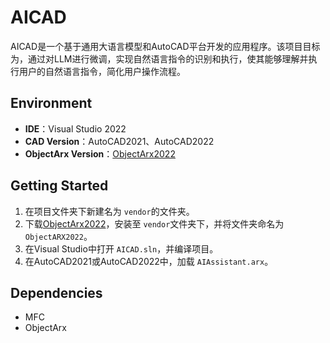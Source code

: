 # AICAD

AICAD是一个基于通用大语言模型和AutoCAD平台开发的应用程序。该项目目标为，通过对LLM进行微调，实现自然语言指令的识别和执行，使其能够理解并执行用户的自然语言指令，简化用户操作流程。

## Environment

* **IDE**：Visual Studio 2022
* **CAD Version**：AutoCAD2021、AutoCAD2022
* **ObjectArx Version**：[ObjectArx2022](https://download.autodesk.com/esd/objectarx/2022/objectarx_for_autocad_2022_win_64bit_dlm.sfx.exe)

## Getting Started

1. 在项目文件夹下新建名为 `vendor`的文件夹。
2. 下载[ObjectArx2022](https://download.autodesk.com/esd/objectarx/2022/objectarx_for_autocad_2022_win_64bit_dlm.sfx.exe)，安装至 `vendor`文件夹下，并将文件夹命名为 `ObjectARX2022`。
3. 在Visual Studio中打开 `AICAD.sln`，并编译项目。
4. 在AutoCAD2021或AutoCAD2022中，加载 `AIAssistant.arx`。

## Dependencies

* MFC
* ObjectArx
